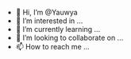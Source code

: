 - 👋 Hi, I’m @Yauwya
- 👀 I’m interested in ...
- 🌱 I’m currently learning ...
- 💞️ I’m looking to collaborate on ...
- 📫 How to reach me ...

<!---
Yauwya/Yauwya is a ✨ special ✨ repository because its `README.md` (this file) appears on your GitHub profile.
You can click the Preview link to take a look at your changes.
--->
